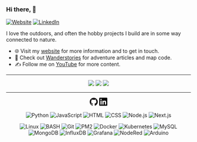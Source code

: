### Hi there, 👋

[![Website](https://img.shields.io/website?label=luenwarneke.com&style=for-the-badge&url=https%3A%2F%2Fluenwarneke.com)](https://luenwarneke.com)
[![LinkedIn](https://img.shields.io/badge/Connect%20with%20me-%230077B5.svg?&color=grey&style=for-the-badge&logo=linkedin&logoColor=white)][linkedin]

I love the outdoors, and often the hobby projects I build are in some way connected to nature. 

- 🌐 Visit my [website](https://luenwarneke.com/) for more information and to get in touch.
- 👋 Check out [Wanderstories](https://wanderstories.space/) for adventure articles and map code.
- ✍️ Follow me on [YouTube](https://www.youtube.com/@luenwarneke) for more content.


---

<p align="center">
  
  <img height="50%" width="auto" src="https://github-readme-stats.vercel.app/api?username=luen&show_icons=true&count_private=true&hide_border=true&hide=issues,contribs">
  <img height="50%" width="auto" src="https://github-readme-stats.vercel.app/api/top-langs/?username=luen&layout=compact&hide_border=true&langs_count=6&hide=asp,css,scss">
  <img width="400" src="https://github-readme-streak-stats.herokuapp.com?user=luen&hide_border=true">
</p>

---

<p align="center">
  <a href="https://luenwarneke.com" target="_blank" style="text-decoration:none">
    <img alt="GitHub" width="22px" src="https://github.com/navilg/navilg/raw/master/img/github.png" />
  </a>
  <a href="https://www.linkedin.com/in/luen-warneke" target="_blank" style="text-decoration:none">
    <img alt="Luen Warneke | LinkedIn" width="22px" src="https://github.com/navilg/navilg/raw/master/img/linkedin.svg" />
  </a>
</p>

<p align="center">
  <a href="https://www.python.org/" target="_blank" style="text-decoration:none">
    <img src="https://img.shields.io/badge/Python-%2314354C.svg?style=flat-square&logo=python&logoColor=white" alt="Python">
  </a>
  <a href="https://www.javascript.com/" target="_blank" style="text-decoration:none">
    <img src="https://img.shields.io/badge/JavaScript-%23F7DF1E.svg?style=flat-square&logo=javascript&logoColor=black" alt="JavaScript">
  </a>
  <a href="https://html.com/" target="_blank" style="text-decoration:none">
    <img src="https://img.shields.io/badge/HTML-%23E34F26.svg?style=flat-square&logo=html5&logoColor=white" alt="HTML">
  </a>
  <a href="https://www.w3.org/Style/CSS/Overview.en.html" target="_blank" style="text-decoration:none">
    <img src="https://img.shields.io/badge/CSS-%231572B6.svg?style=flat-square&logo=css3&logoColor=white" alt="CSS">
  </a>
  <a href="https://nodejs.org/" target="_blank" style="text-decoration:none">
    <img src="https://img.shields.io/badge/Node.js-%23339933.svg?style=flat-square&logo=node.js&logoColor=white" alt="Node.js">
  </a>
  <a href="https://nextjs.org/" target="_blank" style="text-decoration:none">
    <img src="https://img.shields.io/badge/Next.js-%23000000.svg?style=flat-square&logo=next.js&logoColor=white" alt="Next.js">
  </a>
</p>

<p align="center">
  <a href="https://www.linux.org/" target="_blank" style="text-decoration:none">
    <img src="https://img.shields.io/badge/Linux-%23FCC624.svg?style=flat-square&logo=linux&logoColor=black" alt="Linux">
  </a>
  <a href="https://www.gnu.org/software/bash/" target="_blank" style="text-decoration:none">
    <img src="https://img.shields.io/badge/BASH-%234EAA25.svg?style=flat-square&logo=gnu-bash&logoColor=white" alt="BASH">
  </a>
  <a href="https://git-scm.com/" target="_blank" style="text-decoration:none">
    <img src="https://img.shields.io/badge/Git-%23F05032.svg?style=flat-square&logo=git&logoColor=white" alt="Git">
  </a>
  <a href="https://pm2.keymetrics.io/" target="_blank" style="text-decoration:none">
    <img src="https://img.shields.io/badge/PM2-%23B0B0B0.svg?style=flat-square&logo=pm2&logoColor=white" alt="PM2">
  </a>
  <a href="https://www.docker.com" target="_blank" style="text-decoration:none">
    <img src="https://img.shields.io/badge/Docker-%232496ED.svg?style=flat-square&logo=docker&logoColor=white" alt="Docker">
  </a>
  <a href="https://kubernetes.io/" target="_blank" style="text-decoration:none">
    <img src="https://img.shields.io/badge/Kubernetes-%23326CE5.svg?style=flat-square&logo=kubernetes&logoColor=white" alt="Kubernetes">
  </a>
  <a href="https://www.mysql.com/" target="_blank" style="text-decoration:none">
    <img src="https://img.shields.io/badge/MySQL-%234479A1.svg?style=flat-square&logo=mysql&logoColor=white" alt="MySQL">
  </a>
  <a href="https://www.mongodb.com/" target="_blank" style="text-decoration:none">
    <img src="https://img.shields.io/badge/MongoDB-%2347A248.svg?style=flat-square&logo=mongodb&logoColor=white" alt="MongoDB">
  </a>
  <a href="https://www.influxdata.com/" target="_blank" style="text-decoration:none">
    <img src="https://img.shields.io/badge/InfluxDB-%2300C1FF.svg?style=flat-square&logo=influxdb&logoColor=white" alt="InfluxDB">
  </a>
  <a href="https://grafana.com/" target="_blank" style="text-decoration:none">
    <img src="https://img.shields.io/badge/Grafana-%23F46800.svg?style=flat-square&logo=grafana&logoColor=white" alt="Grafana">
  </a>
  <a href="https://nodered.org/" target="_blank" style="text-decoration:none">
    <img src="https://img.shields.io/badge/Node--RED-%238F0000.svg?style=flat-square&logo=node-red&logoColor=white" alt="NodeRed">
  </a>
  <a href="https://www.arduino.cc/" target="_blank" style="text-decoration:none">
    <img src="https://img.shields.io/badge/Arduino-00878F.svg?style=flat-square&logo=arduino&logoColor=white" alt="Arduino">
  </a>
</p>



[linkedin]: https://linkedin.com/in/luen-warneke
